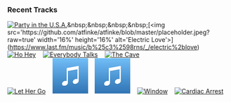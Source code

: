 ### Recent Tracks
[<img src='https://lastfm.freetls.fastly.net/i/u/300x300/58b3dbfd0050fa6e3700043599e8840d.png' width='16%' height='16%' alt='Party in the U.S.A.'>](https://www.last.fm/music/miley%2bcyrus/_/party%2bin%2bthe%2bu.s.a.)&nbsp;&nbsp;&nbsp;&nbsp;[<img src='https://github.com/atfinke/atfinke/blob/master/placeholder.jpeg?raw=true' width='16%' height='16%' alt='Electric Love'>](https://www.last.fm/music/b%25c3%2598rns/_/electric%2blove)&nbsp;&nbsp;&nbsp;&nbsp;[<img src='https://lastfm.freetls.fastly.net/i/u/300x300/d729c74038524c40b775b11d3a51855d.png' width='16%' height='16%' alt='Ho Hey'>](https://www.last.fm/music/the%2blumineers/_/ho%2bhey)&nbsp;&nbsp;&nbsp;&nbsp;[<img src='https://lastfm.freetls.fastly.net/i/u/300x300/ac5cd74a4359479c8376d2451fa4c86b.png' width='16%' height='16%' alt='Everybody Talks'>](https://www.last.fm/music/neon%2btrees/_/everybody%2btalks)&nbsp;&nbsp;&nbsp;&nbsp;[<img src='https://lastfm.freetls.fastly.net/i/u/300x300/98aff58fe4804704b6029857eeb4d186.png' width='16%' height='16%' alt='The Cave'>](https://www.last.fm/music/mumford%2b%2526%2bsons/_/the%2bcave)&nbsp;&nbsp;&nbsp;&nbsp;<br>[<img src='https://lastfm.freetls.fastly.net/i/u/300x300/cccb9cd15cc34a7bb670fca4cba4d63c.png' width='16%' height='16%' alt='Let Her Go'>](https://www.last.fm/music/passenger/_/let%2bher%2bgo)&nbsp;&nbsp;&nbsp;&nbsp;[<img src='https://github.com/atfinke/atfinke/blob/master/placeholder.jpeg?raw=true' width='16%' height='16%' alt='WHAT YOU GONNA DO???'>](https://www.last.fm/music/bastille/_/what%2byou%2bgonna%2bdo%253f%253f%253f)&nbsp;&nbsp;&nbsp;&nbsp;[<img src='https://github.com/atfinke/atfinke/blob/master/placeholder.jpeg?raw=true' width='16%' height='16%' alt='Why Did You Run?'>](https://www.last.fm/music/judah%2b%2526%2bthe%2blion/_/why%2bdid%2byou%2brun%253f)&nbsp;&nbsp;&nbsp;&nbsp;[<img src='https://lastfm.freetls.fastly.net/i/u/300x300/02c4c2ab051069aebe74f094874ef5b3.png' width='16%' height='16%' alt='Window'>](https://www.last.fm/music/magic%2bgiant/_/window)&nbsp;&nbsp;&nbsp;&nbsp;[<img src='https://lastfm.freetls.fastly.net/i/u/300x300/d93cec1bfa4fae3134f847eb6b13df9f.png' width='16%' height='16%' alt='Cardiac Arrest'>](https://www.last.fm/music/bad%2bsuns/_/cardiac%2barrest)&nbsp;&nbsp;&nbsp;&nbsp;<br>